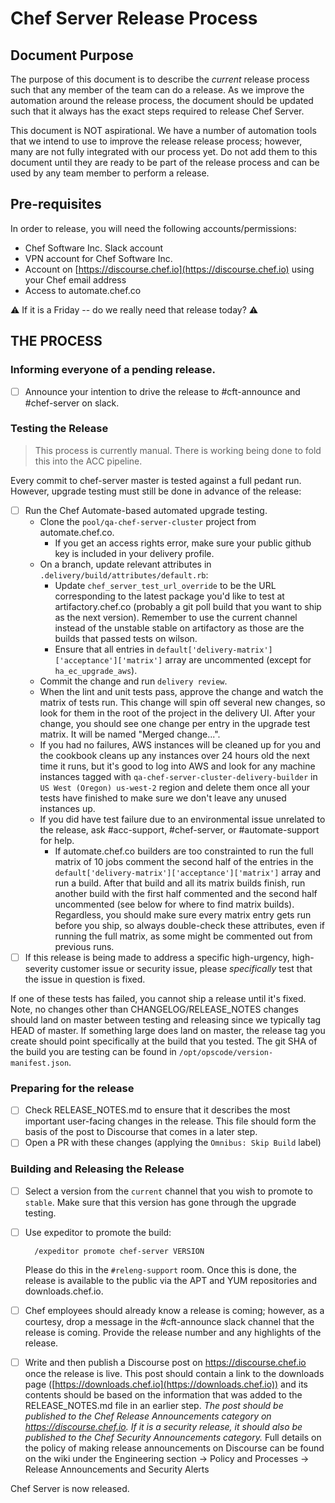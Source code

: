 # Chef Server Release Process

## Document Purpose

The purpose of this document is to describe the *current* release
process such that any member of the team can do a release.  As we
improve the automation around the release process, the document should
be updated such that it always has the exact steps required to release
Chef Server.

This document is NOT aspirational.  We have a number of automation
tools that we intend to use to improve the release release process;
however, many are not fully integrated with our process yet. Do not
add them to this document until they are ready to be part of the
release process and can be used by any team member to perform a
release.

## Pre-requisites

In order to release, you will need the following accounts/permissions:

- Chef Software Inc. Slack account
- VPN account for Chef Software Inc.
- Account on [https://discourse.chef.io](https://discourse.chef.io) using your Chef email address
- Access to automate.chef.co

:warning: If it is a Friday -- do we really need that release today? :warning:

## THE PROCESS

### Informing everyone of a pending release.

- [ ] Announce your intention to drive the release to #cft-announce and #chef-server on slack.

### Testing the Release

> This process is currently manual. There is working being done to fold this into the ACC pipeline.

Every commit to chef-server master is tested against a full pedant
run. However, upgrade testing must still be done in advance of the
release:

- [ ] Run the Chef Automate-based automated upgrade testing.
  * Clone the `pool/qa-chef-server-cluster` project from automate.chef.co.
    * If you get an access rights error, make sure your public github key is included in your delivery profile.
  * On a branch, update relevant attributes in `.delivery/build/attributes/default.rb`:
    * Update `chef_server_test_url_override` to be the URL corresponding to
      the latest package you'd like to test at artifactory.chef.co (probably
      a git poll build that you want to ship as the next version).
      Remember to use the current channel instead of the unstable stable on
      artifactory as those are the builds that passed tests on wilson.
    * Ensure that all entries in `default['delivery-matrix']['acceptance']['matrix']`
      array are uncommented (except for `ha_ec_upgrade_aws`).
  * Commit the change and run `delivery review`.
  * When the lint and unit tests pass, approve the change and watch the
    matrix of tests run. This change will spin off several new changes, so look for
    them in the root of the project in the delivery UI.
    After your change, you should see one change per entry in the upgrade test matrix.
    It will be named "Merged change...".
  * If you had no failures, AWS instances will be cleaned up for you and the cookbook cleans up any
    instances over 24 hours old the next time it runs, but it's good to log into
    AWS and look for any machine instances tagged with
    `qa-chef-server-cluster-delivery-builder` in `US West (Oregon) us-west-2`
    region and delete them once all your tests have finished to make sure we
    don't leave any unused instances
    up.
  * If you did have test failure due to an environmental issue unrelated to the
    release, ask #acc-support, #chef-server, or #automate-support for help.
    * If automate.chef.co builders are too constrainted to run the full matrix
      of 10 jobs comment the second half of the entries in the
      `default['delivery-matrix']['acceptance']['matrix']` array and run a build.
      After that build and all its matrix builds finish, run another build with the first half
      commented and the second half uncommented (see below for where to find matrix builds).
      Regardless, you should make sure every matrix entry gets run before you ship,
      so always double-check these attributes, even if running the full matrix, as some
      might be commented out from previous runs.
- [ ] If this release is being made to address a specific
  high-urgency, high-severity customer issue or security issue, please
  *specifically* test that the issue in question is fixed.

If one of these tests has failed, you cannot ship a release until it's fixed.
Note, no changes other than CHANGELOG/RELEASE_NOTES changes should
land on master between testing and releasing since we typically tag
HEAD of master. If something large does land on master, the release
tag you create should point specifically at the build that you tested.
The git SHA of the build you are testing can be found in
`/opt/opscode/version-manifest.json`.

### Preparing for the release

- [ ] Check RELEASE_NOTES.md to ensure that it describes the
  most important user-facing changes in the release. This file should
  form the basis of the post to Discourse that comes in a later step.
- [ ] Open a PR with these changes (applying the `Omnibus: Skip Build` label)

### Building and Releasing the Release

- [ ] Select a version from the `current` channel that you wish to promote to `stable`.
  Make sure that this version has gone through the upgrade testing. 
- [ ] Use expeditor to promote the build:

        /expeditor promote chef-server VERSION

  Please do this in the `#releng-support` room.  Once this is
  done, the release is available to the public via the APT and YUM
  repositories and downloads.chef.io.

- [ ] Chef employees should already know a release is coming; however, as a
  courtesy, drop a message in the #cft-announce slack channel that the release
  is coming. Provide the release number and any highlights of the release.

- [ ] Write and then publish a Discourse post on https://discourse.chef.io
  once the release is live. This post should contain a link to the downloads
  page ([https://downloads.chef.io](https://downloads.chef.io)) and its contents
  should be based on the information that was added to the RELEASE_NOTES.md file
  in an earlier step. *The post should  be published to the Chef Release
  Announcements category on https://discourse.chef.io. If it is a security
  release, it should also be published to the Chef Security Announcements
  category.* Full details on the policy of making release announcements on
  Discourse can be found on the wiki under the Engineering section ->
  Policy and Processes -> Release Announcements and Security Alerts

Chef Server is now released.
